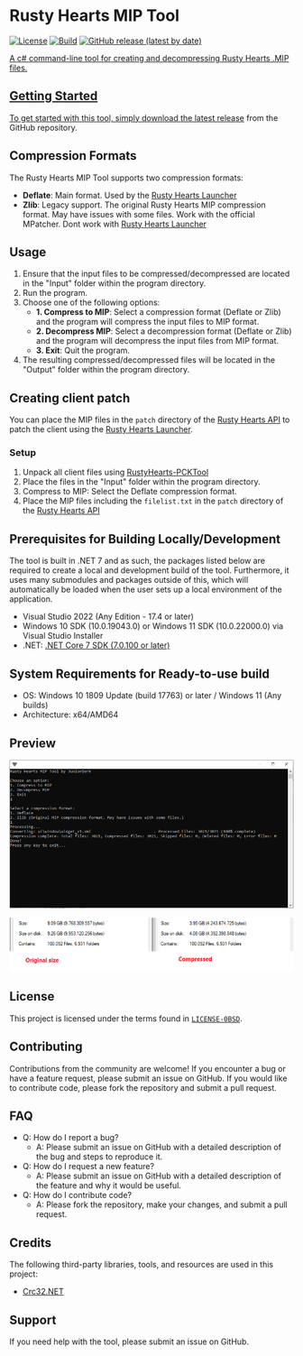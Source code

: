 # Rusty Hearts MIP Tool
[![License](https://img.shields.io/github/license/JuniorDark/RustyHearts-MIPTool?color=brown)](LICENSE)
[![Build](https://github.com/JuniorDark/RustyHearts-MIPTool/actions/workflows/build.yml/badge.svg)](https://github.com/JuniorDark/RustyHearts-MIPTool/actions/workflows/build.yml)
[![GitHub release (latest by date)](https://img.shields.io/github/v/release/JuniorDark/RustyHearts-MIPTool)](https://github.com/JuniorDark/RustyHearts-MIPTool/releases/latest) <a href="https://github.com/JuniorDark/RustyHearts-MIPTool/releases">

A c# command-line tool for creating and decompressing Rusty Hearts .MIP files.

## Getting Started
To get started with this tool, simply download the latest [release](https://github.com/JuniorDark/RustyHearts-MIPTool/releases/latest) from the GitHub repository. 

## Compression Formats
The Rusty Hearts MIP Tool supports two compression formats:
- **Deflate**: Main format. Used by the [Rusty Hearts Launcher](https://github.com/JuniorDark/RustyHearts-Launcher)
- **Zlib**: Legacy support. The original Rusty Hearts MIP compression format. May have issues with some files. Work with the official MPatcher. Dont work with [Rusty Hearts Launcher](https://github.com/JuniorDark/RustyHearts-Launcher)    
   
## Usage
1. Ensure that the input files to be compressed/decompressed are located in the "Input" folder within the program directory.
2. Run the program.
3. Choose one of the following options:
   - **1. Compress to MIP**: Select a compression format (Deflate or Zlib) and the program will compress the input files to MIP format.
   - **2. Decompress MIP**: Select a decompression format (Deflate or Zlib) and the program will decompress the input files from MIP format.
   - **3. Exit**: Quit the program.
4. The resulting compressed/decompressed files will be located in the "Output" folder within the program directory.

## Creating client patch
You can place the MIP files in the `patch` directory of the [Rusty Hearts API](https://github.com/JuniorDark/RustyHearts-API) to patch the client using the [Rusty Hearts Launcher](https://github.com/JuniorDark/RustyHearts-Launcher).

### Setup
1. Unpack all client files using [RustyHearts-PCKTool](https://github.com/JuniorDark/RustyHearts-PCKTool)
2. Place the files in the "Input" folder within the program directory.
3. Compress to MIP: Select the Deflate compression format.
4. Place the MIP files including the `filelist.txt` in the `patch` directory of the [Rusty Hearts API](https://github.com/JuniorDark/RustyHearts-API)

## Prerequisites for Building Locally/Development
The tool is built in .NET 7 and as such, the packages listed below are required to create a local and development build of the tool. Furthermore, it uses many submodules and packages outside of this, which will automatically be loaded when the user sets up a local environment of the application.
* Visual Studio 2022 (Any Edition - 17.4 or later)
* Windows 10 SDK (10.0.19043.0) or Windows 11 SDK (10.0.22000.0) via Visual Studio Installer
* .NET: [.NET Core 7 SDK (7.0.100 or later)](https://dotnet.microsoft.com/en-us/download/dotnet/7.0)

## System Requirements for Ready-to-use build
* OS: Windows 10 1809 Update (build 17763) or later / Windows 11 (Any builds)
* Architecture: x64/AMD64

## Preview
![image](preview.png)
   
![image](size.png)

## License
This project is licensed under the terms found in [`LICENSE-0BSD`](LICENSE).

## Contributing
Contributions from the community are welcome! If you encounter a bug or have a feature request, please submit an issue on GitHub. If you would like to contribute code, please fork the repository and submit a pull request.

## FAQ
* Q: How do I report a bug?
  * A: Please submit an issue on GitHub with a detailed description of the bug and steps to reproduce it.
* Q: How do I request a new feature?
  * A: Please submit an issue on GitHub with a detailed description of the feature and why it would be useful.
* Q: How do I contribute code?
  * A: Please fork the repository, make your changes, and submit a pull request.

## Credits
The following third-party libraries, tools, and resources are used in this project:
* [Crc32.NET](https://www.nuget.org/packages/Crc32.NET)

## Support
If you need help with the tool, please submit an issue on GitHub.
